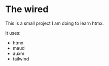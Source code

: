 # The wired

This is a small project I am doing to learn htmx.

It uses:

- htmx
- maud
- auxm
- tailwind
  
